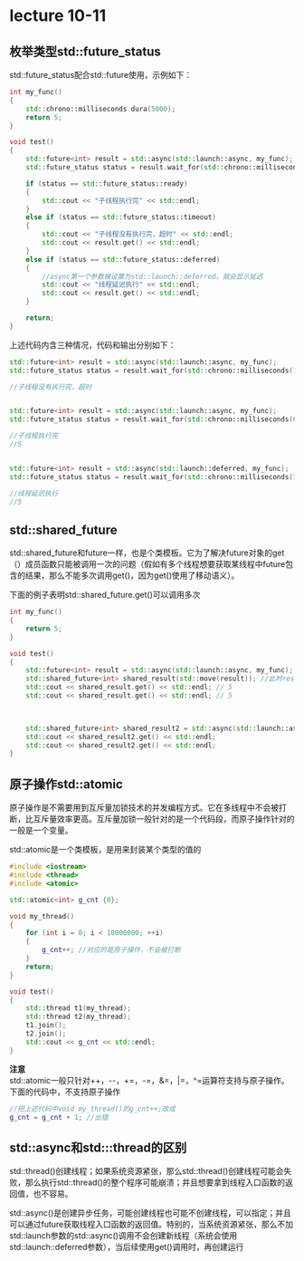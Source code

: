 # lecture 10-11  

## 枚举类型std::future_status  

std::future_status配合std::future使用，示例如下：  

```c++
int my_func()
{
    std::chrono::milliseconds dura(5000);
    return 5;
}

void test()
{
    std::future<int> result = std::async(std::launch::async, my_func); //创建一个线程并立即执行
    std::future_status status = result.wait_for(std::chrono::milliseconds(1000)); // 等待1s，希望子线程返回

    if (status == std::future_status::ready)
    {
        std::cout << "子线程执行完" << std::endl;
    }
    else if (status == std::future_status::timeout)
    {
        std::cout << "子线程没有执行完，超时" << std::endl;
        std::cout << result.get() << std::endl;
    }
    else if (status == std::future_status::deferred)
    {
        //async第一个参数被设置为std::launch::deferred，就会显示延迟
        std::cout << "线程延迟执行" << std::endl;
        std::cout << result.get() << std::endl;
    }

    return;
}
```

上述代码内含三种情况，代码和输出分别如下：  

```c++
std::future<int> result = std::async(std::launch::async, my_func);
std::future_status status = result.wait_for(std::chrono::milliseconds(1000));

//子线程没有执行完，超时


std::future<int> result = std::async(std::launch::async, my_func);
std::future_status status = result.wait_for(std::chrono::milliseconds(6000));

//子线程执行完
//5


std::future<int> result = std::async(std::launch::deferred, my_func);
std::future_status status = result.wait_for(std::chrono::milliseconds(1000));

//线程延迟执行
//5
```

## std::shared_future  

std::shared_future和future一样，也是个类模板。它为了解决future对象的get（）成员函数只能被调用一次的问题（假如有多个线程想要获取某线程中future包含的结果，那么不能多次调用get()，因为get()使用了移动语义）。  

下面的例子表明std::shared_future.get()可以调用多次  

```c++
int my_func()
{
    return 5;
}

void test()
{
    std::future<int> result = std::async(std::launch::async, my_func); //创建一个线程并执行
    std::shared_future<int> shared_result(std::move(result)); //此时result为空
    std::cout << shared_result.get() << std::endl; // 5
    std::cout << shared_result.get() << std::endl; // 5


    
    std::shared_future<int> shared_result2 = std::async(std::launch::async, my_func);
    std::cout << shared_result2.get() << std::endl;
    std::cout << shared_result2.get() << std::endl;
}
```

## 原子操作std::atomic  

原子操作是不需要用到互斥量加锁技术的并发编程方式。它在多线程中不会被打断，比互斥量效率更高。互斥量加锁一般针对的是一个代码段，而原子操作针对的一般是一个变量。  

std::atomic是一个类模板，是用来封装某个类型的值的  

```c++
#include <iostream>
#include <thread>
#include <atomic>

std::atomic<int> g_cnt {0};

void my_thread()
{
    for (int i = 0; i < 10000000; ++i)
    {
        g_cnt++; //对应的是原子操作，不会被打断
    }
    return;
}

void test()
{
    std::thread t1(my_thread);
    std::thread t2(my_thread);
    t1.join();
    t2.join();
    std::cout << g_cnt << std::endl;
}
```

**注意**  
std::atomic一般只针对++，--，+=，-=，&=，|=，^=运算符支持与原子操作。下面的代码中，不支持原子操作  

```c++
//把上述代码中void my_thread()的g_cnt++;改成
g_cnt = g_cnt + 1; //出错
```

## std::async和std:::thread的区别  

std::thread()创建线程；如果系统资源紧张，那么std::thread()创建线程可能会失败，那么执行std::thread()的整个程序可能崩溃；并且想要拿到线程入口函数的返回值，也不容易。  

std::async()是创建异步任务，可能创建线程也可能不创建线程，可以指定；并且可以通过future获取线程入口函数的返回值。特别的，当系统资源紧张，那么不加std::launch参数的std::async()调用不会创建新线程（系统会使用std::launch::deferred参数），当后续使用get()调用时，再创建运行  
